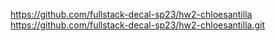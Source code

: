 https://github.com/fullstack-decal-sp23/hw2-chloesantilla
https://github.com/fullstack-decal-sp23/hw2-chloesantilla.git 